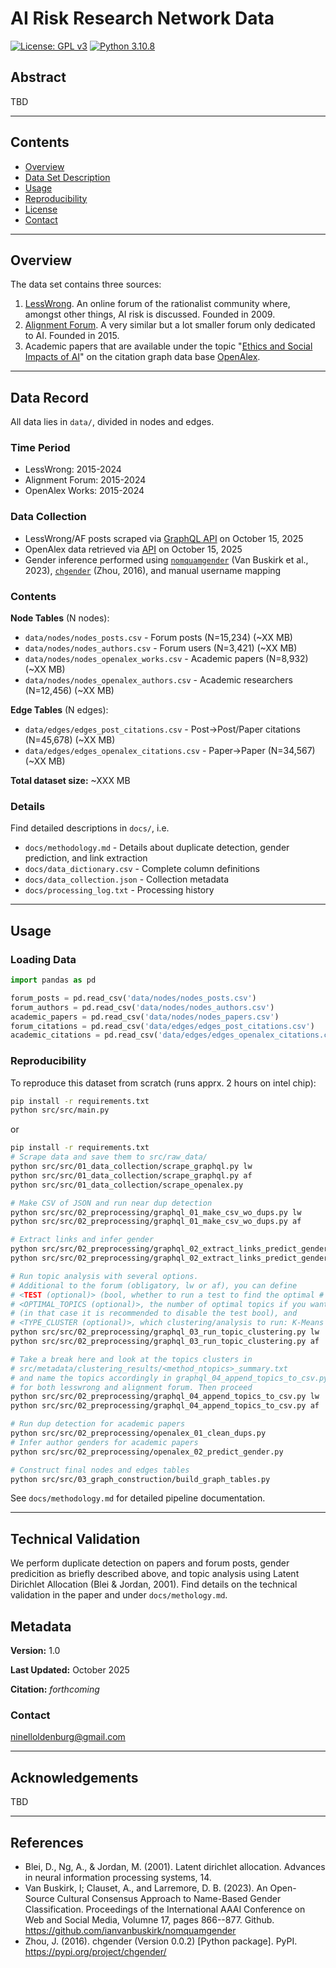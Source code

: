 # AI Risk Research Network Data

[![License: GPL v3](https://img.shields.io/badge/License-GPLv3-blue.svg)](https://www.gnu.org/licenses/gpl-3.0)
[![Python 3.10.8](https://img.shields.io/badge/python-3.10.8-blue.svg)](https://www.python.org/downloads/)

## Abstract

TBD 

---

## Contents
- [Overview](#overview)
- [Data Set Description](#data-set-description)
- [Usage](#usage)
- [Reproducibility](#reproducibility)
- [License](#license)
- [Contact](#contact)

---

## Overview

The data set contains three sources: 

1) [LessWrong](https://www.lesswrong.com). An online forum of the rationalist community where, amongst other things, AI risk is discussed. Founded in 2009.
2) [Alignment Forum](https://www.alignmentforum.org). A very similar but a lot smaller forum only dedicated to AI. Founded in 2015.
3) Academic papers that are available under the topic "[Ethics and Social Impacts of AI](https://api.openalex.org/T10883)" on the citation graph data base [OpenAlex](https://openalex.org/).

---

## Data Record

All data lies in `data/`, divided in nodes and edges.

### Time Period
- LessWrong: 2015-2024
- Alignment Forum: 2015-2024
- OpenAlex Works: 2015-2024

### Data Collection
- LessWrong/AF posts scraped via [GraphQL API](https://www.lesswrong.com/graphiql) on October 15, 2025
- OpenAlex data retrieved via [API](https://docs.openalex.org/) on October 15, 2025
- Gender inference performed using [`nomquamgender`](https://github.com/ianvanbuskirk/nomquamgender) (Van Buskirk et al., 2023), [`chgender`](https://pypi.org/project/chgender/) (Zhou, 2016), and manual username mapping

### Contents

**Node Tables** (N nodes):
- `data/nodes/nodes_posts.csv` - Forum posts (N=15,234) (~XX MB)
- `data/nodes/nodes_authors.csv` - Forum users (N=3,421) (~XX MB)
- `data/nodes/nodes_openalex_works.csv` - Academic papers (N=8,932) (~XX MB)
- `data/nodes/nodes_openalex_authors.csv` - Academic researchers (N=12,456) (~XX MB)

**Edge Tables** (N edges):
- `data/edges/edges_post_citations.csv` - Post→Post/Paper citations (N=45,678) (~XX MB)
- `data/edges/edges_openalex_citations.csv` - Paper→Paper (N=34,567) (~XX MB)

**Total dataset size:** ~XXX MB

### Details

Find detailed descriptions in `docs/`, i.e. 

- `docs/methodology.md` - Details about duplicate detection, gender prediction, and link extraction
- `docs/data_dictionary.csv` - Complete column definitions
- `docs/data_collection.json` - Collection metadata
- `docs/processing_log.txt` - Processing history

---

## Usage

### Loading Data
```python
import pandas as pd

forum_posts = pd.read_csv('data/nodes/nodes_posts.csv')
forum_authors = pd.read_csv('data/nodes/nodes_authors.csv')
academic_papers = pd.read_csv('data/nodes/nodes_papers.csv')
forum_citations = pd.read_csv('data/edges/edges_post_citations.csv')
academic_citations = pd.read_csv('data/edges/edges_openalex_citations.csv')
```

### Reproducibility
To reproduce this dataset from scratch (runs apprx. 2 hours on intel chip):
```bash
pip install -r requirements.txt
python src/src/main.py
```

or 
```bash
pip install -r requirements.txt
# Scrape data and save them to src/raw_data/
python src/src/01_data_collection/scrape_graphql.py lw
python src/src/01_data_collection/scrape_graphql.py af
python src/src/01_data_collection/scrape_openalex.py

# Make CSV of JSON and run near dup detection
python src/src/02_preprocessing/graphql_01_make_csv_wo_dups.py lw
python src/src/02_preprocessing/graphql_01_make_csv_wo_dups.py af

# Extract links and infer gender
python src/src/02_preprocessing/graphql_02_extract_links_predict_gender.py lw
python src/src/02_preprocessing/graphql_02_extract_links_predict_gender.py af

# Run topic analysis with several options.
# Additional to the forum (obligatory, lw or af), you can define
# <TEST (optional)> (bool, whether to run a test to find the optimal # of topics)
# <OPTIMAL_TOPICS (optional)>, the number of optimal topics if you want to test a specific number
# (in that case it is recommended to disable the test bool), and
# <TYPE_CLUSTER (optional)>, which clustering/analysis to run: K-Means or LDA (default)
python src/src/02_preprocessing/graphql_03_run_topic_clustering.py lw
python src/src/02_preprocessing/graphql_03_run_topic_clustering.py af

# Take a break here and look at the topics clusters in 
# src/metadata/clustering_results/<method_ntopics>_summary.txt 
# and name the topics accordingly in graphql_04_append_topics_to_csv.py
# for both lesswrong and alignment forum. Then proceed
python src/src/02_preprocessing/graphql_04_append_topics_to_csv.py lw
python src/src/02_preprocessing/graphql_04_append_topics_to_csv.py af

# Run dup detection for academic papers
python src/src/02_preprocessing/openalex_01_clean_dups.py
# Infer author genders for academic papers
python src/src/02_preprocessing/openalex_02_predict_gender.py

# Construct final nodes and edges tables
python src/src/03_graph_construction/build_graph_tables.py
```

See `docs/methodology.md` for detailed pipeline documentation.

---

## Technical Validation

We perform duplicate detection on papers and forum posts, gender predicition as briefly described above, and topic analysis using Latent Dirichlet Allocation (Blei & Jordan, 2001). Find details on the technical validation in the paper and under `docs/methology.md`.

## Metadata

**Version:** 1.0 

**Last Updated:** October 2025

**Citation:** *forthcoming*

### Contact
ninelloldenburg@gmail.com

---

## Acknowledgements

TBD

---

## References

- Blei, D., Ng, A., & Jordan, M. (2001). Latent dirichlet allocation. Advances in neural information processing systems, 14.
- Van Buskirk, I; Clauset, A., and Larremore, D. B. (2023). An Open-Source Cultural Consensus Approach to Name-Based Gender Classification. Proceedings of the International AAAI Conference on Web and Social Media, Volumne 17, pages 866--877. Github. https://github.com/ianvanbuskirk/nomquamgender
- Zhou, J. (2016). chgender (Version 0.0.2) [Python package]. PyPI. https://pypi.org/project/chgender/